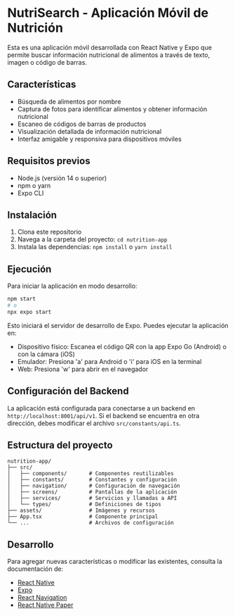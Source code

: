 # NutriSearch - Aplicación Móvil de Nutrición

Esta es una aplicación móvil desarrollada con React Native y Expo que permite buscar información nutricional de alimentos a través de texto, imagen o código de barras.

## Características

- Búsqueda de alimentos por nombre
- Captura de fotos para identificar alimentos y obtener información nutricional
- Escaneo de códigos de barras de productos
- Visualización detallada de información nutricional
- Interfaz amigable y responsiva para dispositivos móviles

## Requisitos previos

- Node.js (versión 14 o superior)
- npm o yarn
- Expo CLI

## Instalación

1. Clona este repositorio
2. Navega a la carpeta del proyecto: `cd nutrition-app`
3. Instala las dependencias: `npm install` o `yarn install`

## Ejecución

Para iniciar la aplicación en modo desarrollo:

```bash
npm start
# o
npx expo start
```

Esto iniciará el servidor de desarrollo de Expo. Puedes ejecutar la aplicación en:

- Dispositivo físico: Escanea el código QR con la app Expo Go (Android) o con la cámara (iOS)
- Emulador: Presiona 'a' para Android o 'i' para iOS en la terminal
- Web: Presiona 'w' para abrir en el navegador

## Configuración del Backend

La aplicación está configurada para conectarse a un backend en `http://localhost:8001/api/v1`. Si el backend se encuentra en otra dirección, debes modificar el archivo `src/constants/api.ts`.

## Estructura del proyecto

```
nutrition-app/
├── src/
│   ├── components/       # Componentes reutilizables
│   ├── constants/        # Constantes y configuración
│   ├── navigation/       # Configuración de navegación
│   ├── screens/          # Pantallas de la aplicación
│   ├── services/         # Servicios y llamadas a API
│   └── types/            # Definiciones de tipos
├── assets/               # Imágenes y recursos
├── App.tsx               # Componente principal
└── ...                   # Archivos de configuración
```

## Desarrollo

Para agregar nuevas características o modificar las existentes, consulta la documentación de:

- [React Native](https://reactnative.dev/docs/getting-started)
- [Expo](https://docs.expo.dev/)
- [React Navigation](https://reactnavigation.org/docs/getting-started)
- [React Native Paper](https://callstack.github.io/react-native-paper/) 